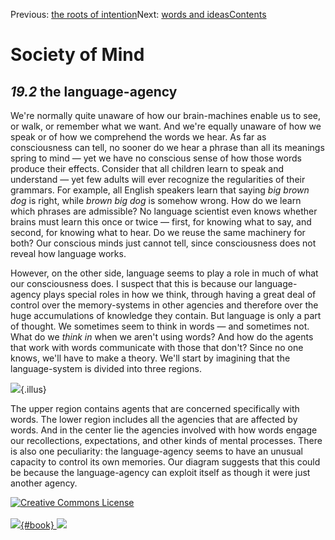 <div class="chapnav">

<span class="prev">Previous: [the roots of
intention](./som-19.1.html)</span><span class="next">Next: [words and
ideas](./som-19.3.html)</span><span
class="contents">[Contents](index.html)</span>
<div class="titlebar">

Society of Mind
===============

</div>

</div>

*19.2* the language-agency
--------------------------

We're normally quite unaware of how our brain-machines enable us to see,
or walk, or remember what we want. And we're equally unaware of how we
speak or of how we comprehend the words we hear. As far as consciousness
can tell, no sooner do we hear a phrase than all its meanings spring to
mind — yet we have no conscious sense of how those words produce their
effects. Consider that all children learn to speak and understand — yet
few adults will ever recognize the regularities of their grammars. For
example, all English speakers learn that saying *big brown dog* is
right, while *brown big dog* is somehow wrong. How do we learn which
phrases are admissible? No language scientist even knows whether brains
must learn this once or twice — first, for knowing what to say, and
second, for knowing what to hear. Do we reuse the same machinery for
both? Our conscious minds just cannot tell, since consciousness does not
reveal how language works.

However, on the other side, language seems to play a role in much of
what our consciousness does. I suspect that this is because our
language-agency plays special roles in how we think, through having a
great deal of control over the memory-systems in other agencies and
therefore over the huge accumulations of knowledge they contain. But
language is only a part of thought. We sometimes seem to think in words
— and sometimes not. What do we *think in* when we aren't using words?
And how do the agents that work with words communicate with those that
don't? Since no one knows, we'll have to make a theory. We'll start by
imagining that the language-system is divided into three regions.

![](./illus/ch19/19-1.png){.illus}

The upper region contains agents that are concerned specifically with
words. The lower region includes all the agencies that are affected by
words. And in the center lie the agencies involved with how words engage
our recollections, expectations, and other kinds of mental processes.
There is also one peculiarity: the language-agency seems to have an
unusual capacity to control its own memories. Our diagram suggests that
this could be because the language-agency can exploit itself as though
it were just another agency.

<div class="footer">

[![Creative Commons
License](http://i.creativecommons.org/l/by-nc-sa/3.0/80x15.png)](http://creativecommons.org/licenses/by-nc-sa/3.0/deed.en_US)\
\
[![](./images/som_book.jpeg){#book}
![](./images/a_logo_17.gif)](http://www.amazon.com/gp/product/0671657135?ie=UTF8&camp=1789&creativeASIN=0671657135&linkCode=xm2&tag=marvinminsky)

</div>
